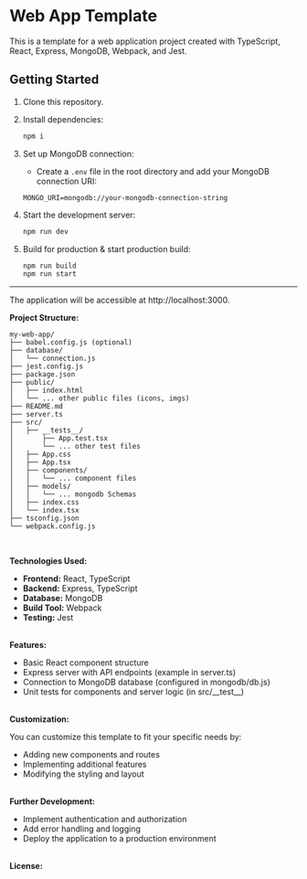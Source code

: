 # Web App Template

This is a template for a web application project created with TypeScript, React, Express, MongoDB, Webpack, and Jest.

## Getting Started

1. Clone this repository.
2. Install dependencies:

   ```bash
   npm i
   ```

3. Set up MongoDB connection:

   - Create a `.env` file in the root directory and add your MongoDB connection URI:

   ```
   MONGO_URI=mongodb://your-mongodb-connection-string
   ```

4. Start the development server:

   ```bash
   npm run dev
   ```

5. Build for production & start production build:

   ```bash
   npm run build
   npm run start
   ```

<hr>

The application will be accessible at http://localhost:3000.

**Project Structure:**

```
my-web-app/
├── babel.config.js (optional)
├── database/
│   └── connection.js
├── jest.config.js
├── package.json
├── public/
│   ├── index.html
│   └── ... other public files (icons, imgs)
├── README.md
├── server.ts
├── src/
│   ├── __tests__/
│       ├── App.test.tsx
│       └── ... other test files
│   ├── App.css
│   ├── App.tsx
│   ├── components/
│   │   └── ... component files
│   ├── models/
│   │   └── ... mongodb Schemas
│   ├── index.css
│   └── index.tsx
├── tsconfig.json
└── webpack.config.js
```

<br>

**Technologies Used:**

- **Frontend:** React, TypeScript
- **Backend:** Express, TypeScript
- **Database:** MongoDB
- **Build Tool:** Webpack
- **Testing:** Jest
  <br>
  <br>

**Features:**

- Basic React component structure
- Express server with API endpoints (example in server.ts)
- Connection to MongoDB database (configured in mongodb/db.js)
- Unit tests for components and server logic (in src/\_\_test\_\_)
  <br>
  <br>

**Customization:**

You can customize this template to fit your specific needs by:

- Adding new components and routes
- Implementing additional features
- Modifying the styling and layout
  <br>
  <br>

**Further Development:**

- Implement authentication and authorization
- Add error handling and logging
- Deploy the application to a production environment
  <br>
  <br>

**License:**
